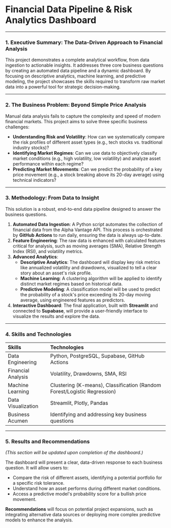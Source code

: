 # Financial Data Pipeline & Risk Analytics Dashboard

---

### **1. Executive Summary: The Data-Driven Approach to Financial Analysis**

This project demonstrates a complete analytical workflow, from data ingestion to actionable insights. It addresses three core business questions by creating an automated data pipeline and a dynamic dashboard. By focusing on descriptive analytics, machine learning, and predictive modeling, the project showcases the skills required to transform raw market data into a powerful tool for strategic decision-making.

---

### **2. The Business Problem: Beyond Simple Price Analysis**

Manual data analysis fails to capture the complexity and speed of modern financial markets. This project aims to solve three specific business challenges:

* **Understanding Risk and Volatility**: How can we systematically compare the risk profiles of different asset types (e.g., tech stocks vs. traditional industry stocks)?
* **Identifying Market Regimes**: Can we use data to objectively classify market conditions (e.g., high volatility, low volatility) and analyze asset performance within each regime?
* **Predicting Market Movements**: Can we predict the probability of a key price movement (e.g., a stock breaking above its 20-day average) using technical indicators?

---

### **3. Methodology: From Data to Insight**

This solution is a robust, end-to-end data pipeline designed to answer the business questions.

1.  **Automated Data Ingestion**: A Python script automates the collection of financial data from the Alpha Vantage API. This process is orchestrated by **GitHub Actions** to run daily, ensuring the data is always up-to-date.
2.  **Feature Engineering**: The raw data is enhanced with calculated features critical for analysis, such as moving averages (SMA), Relative Strength Index (RSI), and volatility metrics.
3.  **Advanced Analytics**:
    * **Descriptive Analytics**: The dashboard will display key risk metrics like annualized volatility and drawdowns, visualized to tell a clear story about an asset's risk profile.
    * **Machine Learning**: A clustering algorithm will be applied to identify distinct market regimes based on historical data.
    * **Predictive Modeling**: A classification model will be used to predict the probability of a stock's price exceeding its 20-day moving average, using engineered features as predictors.
4.  **Interactive Dashboard**: The final application, built with **Streamlit** and connected to **Supabase**, will provide a user-friendly interface to visualize the results and explore the data.

---

### **4. Skills and Technologies**

| **Skills** | **Technologies** |
| :--- | :--- |
| Data Engineering | Python, PostgreSQL, Supabase, GitHub Actions |
| Financial Analysis | Volatility, Drawdowns, SMA, RSI |
| Machine Learning | Clustering (K-means), Classification (Random Forest/Logistic Regression) |
| Data Visualization | Streamlit, Plotly, Pandas |
| Business Acumen | Identifying and addressing key business questions |

---

### **5. Results and Recommendations**

*(This section will be updated upon completion of the dashboard.)*

The dashboard will present a clear, data-driven response to each business question. It will allow users to:

* Compare the risk of different assets, identifying a potential portfolio for a specific risk tolerance.
* Understand how an asset performs during different market conditions.
* Access a predictive model's probability score for a bullish price movement.

**Recommendations** will focus on potential project expansions, such as integrating alternative data sources or deploying more complex predictive models to enhance the analysis.